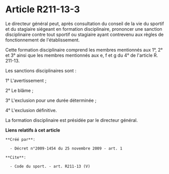 # Article R211-13-3

Le directeur général peut, après consultation du conseil de la vie du sportif et du stagiaire siégeant en formation
disciplinaire, prononcer une sanction disciplinaire contre tout sportif ou stagiaire ayant contrevenu aux règles de
fonctionnement de l'établissement. 

Cette formation disciplinaire comprend les membres mentionnés aux 1°, 2° et 3° ainsi que les membres mentionnés aux e, f et g
du 4° de l'article R. 211-13. 

Les sanctions disciplinaires sont : 

1° L'avertissement ; 

2° Le blâme ; 

3° L'exclusion pour une durée déterminée ; 

4° L'exclusion définitive. 

La formation disciplinaire est présidée par le directeur général.

**Liens relatifs à cet article**

	**Créé par**:

	  - Décret n°2009-1454 du 25 novembre 2009 - art. 1

	**Cite**:

	  - Code du sport. - art. R211-13 (V)
